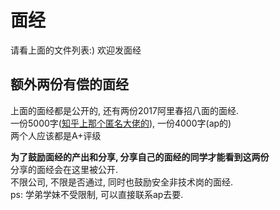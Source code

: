 # 面经
请看上面的文件列表:)
欢迎发面经

## 额外两份有偿的面经
上面的面经都是公开的, 还有两份2017阿里春招八面的面经.  
一份5000字([知乎上那个匿名大佬的](https://www.zhihu.com/question/56263411/answer/157831937)), 一份4000字(ap的)  
两个人应该都是A+评级

**为了鼓励面经的产出和分享, 分享自己的面经的同学才能看到这两份**  
分享的面经会在这里被公开.  
不限公司, 不限是否通过, 同时也鼓励安全非技术岗的面经.  
ps: 学弟学妹不受限制, 可以直接联系ap去要.

